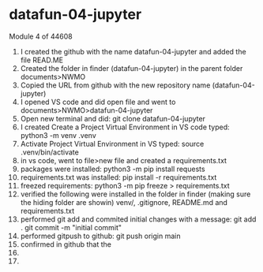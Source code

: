 # datafun-04-jupyter
Module 4 of 44608

1. I created the github with the name datafun-04-jupyter and added the file READ.ME
2. Created the folder in finder (datafun-04-jupyter) in the parent folder documents>NWMO
3. Copied the URL from github with the new repository name (datafun-04-jupyter)
4. I opened VS code and did open file and went to documents>NWMO>datafun-04-jupyter
5. Open new terminal and did: git clone datafun-04-jupyter
6. I created Create a Project Virtual Environment in VS code typed: python3 -m venv .venv
7. Activate Project Virtual Environment in VS typed: source .venv/bin/activate
8. in vs code, went to file>new file and created a requirements.txt
9. packages were installed: python3 -m pip install requests
10. requirements.txt was installed: pip install -r requirements.txt
11. freezed requirements: python3 -m pip freeze > requirements.txt
12. verified the following were installed in the folder in finder (making sure the hiding folder are showin)
venv/, .gitignore, README.md and requirements.txt
13. performed git add and commited initial changes with a message: 
git add .
git commit -m "initial commit"
14. performed gitpush to github: git push origin main
15. confirmed in github that the 
16.
17. 
